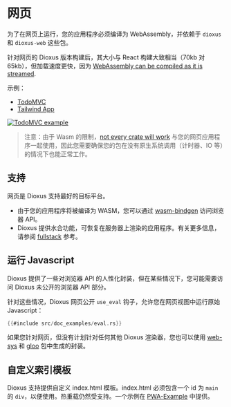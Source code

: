 # 网页

为了在网页上运行，您的应用程序必须编译为 WebAssembly，并依赖于 `dioxus` 和 `dioxus-web` 这些包。

针对网页的 Dioxus 版本构建后，其大小与 React 构建大致相当（70kb 对 65kb），但加载速度更快，因为 [WebAssembly can be compiled as it is streamed](https://hacks.mozilla.org/2018/01/making-webassembly-even-faster-firefoxs-new-streaming-and-tiering-compiler/).

示例：

- [TodoMVC](https://github.com/DioxusLabs/dioxus/blob/main/examples/todomvc.rs)
- [Tailwind App](https://github.com/DioxusLabs/dioxus/tree/v0.5/examples/tailwind)

[![TodoMVC example](https://github.com/DioxusLabs/example-projects/raw/master/todomvc/example.png)](https://github.com/DioxusLabs/dioxus/blob/main/examples/todomvc.rs)

> 注意：由于 Wasm 的限制，[not every crate will work](https://rustwasm.github.io/docs/book/reference/which-crates-work-with-wasm.html) 与您的网页应用程序一起使用，因此您需要确保您的包在没有原生系统调用（计时器、IO 等）的情况下也能正常工作。

## 支持

网页是 Dioxus 支持最好的目标平台。

- 由于您的应用程序将被编译为 WASM，您可以通过 [wasm-bindgen](https://rustwasm.github.io/docs/wasm-bindgen/introduction.html) 访问浏览器 API。
- Dioxus 提供水合功能，可恢复在服务器上渲染的应用程序。有关更多信息，请参阅 [fullstack](../fullstack/index.md) 参考。

## 运行 Javascript

Dioxus 提供了一些对浏览器 API 的人性化封装，但在某些情况下，您可能需要访问 Dioxus 未公开的浏览器 API 部分。

针对这些情况，Dioxus 网页公开 `use_eval` 钩子，允许您在网页视图中运行原始 Javascript：

```rust
{{#include src/doc_examples/eval.rs}}
```

如果您针对网页，但没有计划针对任何其他 Dioxus 渲染器，您也可以使用 [web-sys](https://rustwasm.github.io/wasm-bindgen/web-sys/index.html) 和 [gloo](https://gloo-rs.web.app/) 包中生成的封装。

## 自定义索引模板

Dioxus 支持提供自定义 index.html 模板。index.html 必须包含一个 id 为 `main` 的 `div`，以便使用。热重载仍然受支持。一个示例在 [PWA-Example](https://github.com/DioxusLabs/dioxus/blob/main/examples/PWA-example/index.html) 中提供。